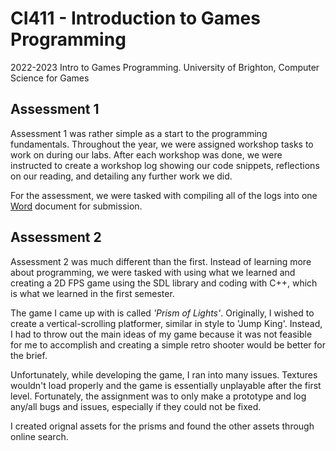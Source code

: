 # CI411 - Introduction to Games Programming
2022-2023 Intro to Games Programming. University of Brighton, Computer Science for Games
## Assessment 1
Assessment 1 was rather simple as a start to the programming fundamentals. Throughout the year, we were assigned workshop tasks to work on during our labs. After each workshop was done, we were instructed to create a workshop log showing our code snippets, reflections on our reading, and detailing any further work we did. 

For the assessment, we were tasked with compiling all of the logs into one [Word](/Semester%201/CI411_ASSESSMENT1.docx) document for submission.
## Assessment 2
Assessment 2 was much different than the first. Instead of learning more about programming, we were tasked with using what we learned and creating a 2D FPS game using the SDL library and coding with C++, which is what we learned in the first semester.

The game I came up with is called <i>'Prism of Lights'</i>. Originally, I wished to create a vertical-scrolling platformer, similar in style to 'Jump King'. Instead, I had to throw out the main ideas of my game because it was not feasible for me to accomplish and creating a simple retro shooter would be better for the brief.

Unfortunately, while developing the game, I ran into many issues. Textures wouldn't load properly and the game is essentially unplayable after the first level. Fortunately, the assignment was to only make a prototype and log any/all bugs and issues, especially if they could not be fixed.

I created orignal assets for the prisms and found the other assets through online search.